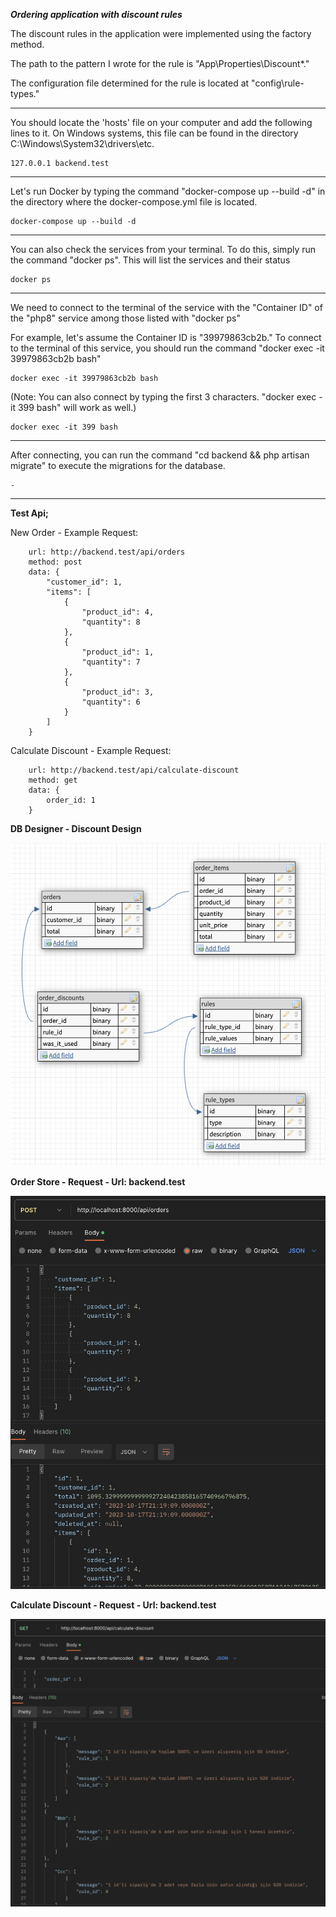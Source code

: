 ***Ordering application with discount rules***

The discount rules in the application were implemented using the factory method.

The path to the pattern I wrote for the rule is "App\Properties\Discount*."

The configuration file determined for the rule is located at "config\rule-types."


---

You should locate the 'hosts' file on your computer and
add the following lines to it. On Windows systems,
this file can be found in the directory C:\Windows\System32\drivers\etc.

    127.0.0.1 backend.test

---

Let's run Docker by typing the command "docker-compose up --build -d"
in the directory where the docker-compose.yml file is located.

    docker-compose up --build -d

---

You can also check the services from your terminal.
To do this, simply run the command "docker ps".
This will list the services and their status

    docker ps

---

We need to connect to the terminal of the service with the "Container ID"
of the "php8" service among those listed with "docker ps"

For example, let's assume the
Container ID is "39979863cb2b." To connect to the terminal
of this service, you should run the command "docker exec -it 39979863cb2b bash"


    docker exec -it 39979863cb2b bash

(Note: You can also connect by typing the first 3 characters. "docker exec -it 399 bash" will work as well.)


    docker exec -it 399 bash

---

After connecting, you can run
the command "cd backend && php artisan migrate" to execute
the migrations for the database.


    -

---

**Test Api;**

New Order - Example Request: 

        url: http://backend.test/api/orders
        method: post
        data: {
            "customer_id": 1,
            "items": [
                {
                    "product_id": 4,
                    "quantity": 8
                },
                {
                    "product_id": 1,
                    "quantity": 7
                },
                {
                    "product_id": 3,
                    "quantity": 6
                }
            ]
        }

Calculate Discount - Example Request:

        url: http://backend.test/api/calculate-discount
        method: get
        data: {
            order_id: 1
        }

**DB Designer - Discount Design**

![image DB Designer](images/dbdesigner.png)

**Order Store - Request - Url: backend.test**

![image Order Store](images/order-store.png)


**Calculate Discount - Request - Url: backend.test**

![image Order Store](images/calculate-discount.png)